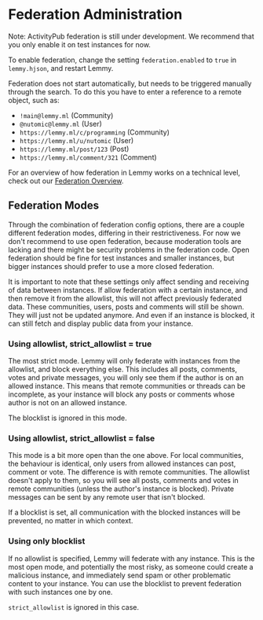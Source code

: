 # Federation Administration

Note: ActivityPub federation is still under development. We recommend that you only enable it on test instances for now.

To enable federation, change the setting `federation.enabled` to `true` in `lemmy.hjson`, and restart Lemmy.

Federation does not start automatically, but needs to be triggered manually through the search. To do this you have to enter a reference to a remote object, such as:

- `!main@lemmy.ml` (Community)
- `@nutomic@lemmy.ml` (User)
- `https://lemmy.ml/c/programming` (Community)
- `https://lemmy.ml/u/nutomic` (User)
- `https://lemmy.ml/post/123` (Post)
- `https://lemmy.ml/comment/321` (Comment)

For an overview of how federation in Lemmy works on a technical level, check out our [Federation Overview](contributing_federation_overview.md).

## Federation Modes

Through the combination of federation config options, there are a couple different federation modes, differing in their restrictiveness. For now we don't recommend to use open federation, because moderation tools are lacking and there might be security problems in the federation code. Open federation should be fine for test instances and smaller instances, but bigger instances should prefer to use a more closed federation. 

It is important to note that these settings only affect sending and receiving of data between instances. If allow federation with a certain instance, and then remove it from the allowlist, this will not affect previously federated data. These communities, users, posts and comments will still be shown. They will just not be updated anymore. And even if an instance is blocked, it can still fetch and display public data from your instance.

### Using allowlist, strict_allowlist = true

The most strict mode. Lemmy will only federate with instances from the allowlist, and block everything else. This includes all posts, comments, votes and private messages, you will only see them if the author is on an allowed instance. This means that remote communities or threads can be incomplete, as your instance will block any posts or comments whose author is not on an allowed instance.

The blocklist is ignored in this mode.

### Using allowlist, strict_allowlist = false

This mode is a bit more open than the one above. For local communities, the behaviour is identical, only users from allowed instances can post, comment or vote. The difference is with remote communities. The allowlist doesn't apply to them, so you will see all posts, comments and votes in remote communities (unless the author's instance is blocked). Private messages can be sent by any remote user that isn't blocked.

If a blocklist is set, all communication with the blocked instances will be prevented, no matter in which context.

### Using only blocklist

If no allowlist is specified, Lemmy will federate with any instance. This is the most open mode, and potentially the most risky, as someone could create a malicious instance, and immediately send spam or other problematic content to your instance. You can use the blocklist to prevent federation with such instances one by one.

`strict_allowlist` is ignored in this case.
